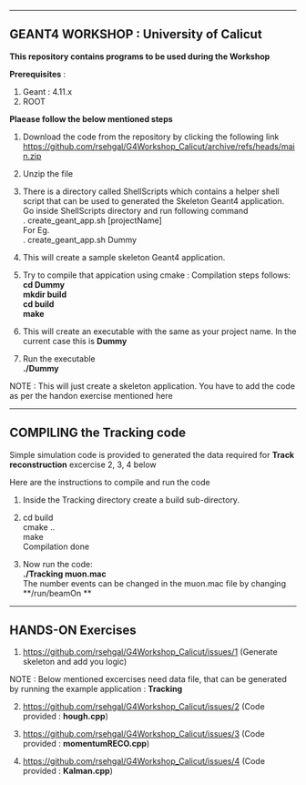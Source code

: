 --------------------------------------------------  
GEANT4 WORKSHOP : University of Calicut  
--------------------------------------------------  
  
**This repository contains programs to be used during the Workshop**  

**Prerequisites** :   
1) Geant :  4.11.x  
2) ROOT  

**Plaease follow the below mentioned steps**  
1) Download the code from the repository by clicking the following link  
   https://github.com/rsehgal/G4Workshop_Calicut/archive/refs/heads/main.zip  

2) Unzip the file  
 
3) There is a directory called ShellScripts which contains a helper shell script that can be used to generated the Skeleton Geant4 application.  
   Go inside ShellScripts directory and run following command   
   . create_geant_app.sh [projectName]  
   For Eg.    
   . create_geant_app.sh Dummy  

4) This will create a sample skeleton Geant4 application.  

5) Try to compile that appication using cmake : Compilation steps follows:  
   **cd Dummy  
   mkdir build  
   cd build  
   make**  

6) This will create an executable with the same as your project name.
   In the current case this is **Dummy**  
  
7) Run the executable  
   **./Dummy**  

NOTE : This will just create a skeleton application. You have to add the code as per the handon exercise mentioned here  

---------------------------------------------  
COMPILING the Tracking code
---------------------------------------------  
Simple simulation code is provided to generated the data required for **Track reconstruction** excercise 2, 3, 4 below  

Here are the instructions to compile and run the code 

1) Inside the Tracking directory create a build sub-directory.  

2) cd build  
   cmake ..  
   make  
   Compilation done  
   
3) Now run the code:  
   **./Tracking  muon.mac**    
   The number events can be changed in the muon.mac file by changing **/run/beamOn **  

------------------------------  
HANDS-ON Exercises  
------------------------------   

1) https://github.com/rsehgal/G4Workshop_Calicut/issues/1  (Generate skeleton and add you logic)

NOTE : Below mentioned excercises need data file, that can be generated by running the example application : **Tracking**  
     
2) https://github.com/rsehgal/G4Workshop_Calicut/issues/2  (Code provided : **hough.cpp**)  

3) https://github.com/rsehgal/G4Workshop_Calicut/issues/3  (Code provided : **momentumRECO.cpp**)  

4) https://github.com/rsehgal/G4Workshop_Calicut/issues/4  (Code provided : **Kalman.cpp**)  


   
